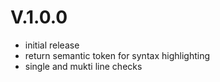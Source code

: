 
# V.1.0.0
- initial release
- return semantic token for syntax highlighting
- single and mukti line checks

